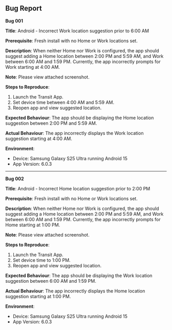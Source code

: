 ## Bug Report

**Bug 001**

**Title**: Android - Incorrect Work location suggestion prior to 6:00 AM

**Prerequisite**:
Fresh install with no Home or Work locations set.

**Description**:
When neither Home nor Work is configured, the app should suggest adding a Home location between 2:00 PM and 5:59 AM, and Work between 6:00 AM and 1:59 PM. Currently, the app incorrectly prompts for Work starting at 4:00 AM.

**Note**:
Please view attached screenshot.

**Steps to Reproduce**:

1. Launch the Transit App.
2. Set device time between 4:00 AM and 5:59 AM.
3. Reopen app and view suggested location.

**Expected Behaviour**:
The app should be displaying the Home location suggestion between 2:00 PM and 5:59 AM.

**Actual Behaviour**:
The app incorrectly displays the Work location suggestion starting at 4:00 AM.

**Environment**:

- Device: Samsung Galaxy S25 Ultra running Android 15
- App Version: 6.0.3

---

**Bug 002**

**Title**: Android - Incorrect Home location suggestion prior to 2:00 PM

**Prerequisite**:
Fresh install with no Home or Work locations set.

**Description**:
When neither Home nor Work is configured, the app should suggest adding a Home location between 2:00 PM and 5:59 AM, and Work between 6:00 AM and 1:59 PM. Currently, the app incorrectly prompts for Home starting at 1:00 PM.

**Note**:
Please view attached screenshot.

**Steps to Reproduce**:

1. Launch the Transit App.
2. Set device time to 1:00 PM.
3. Reopen app and view suggested location.

**Expected Behaviour**:
The app should be displaying the Work location suggestion between 6:00 AM and 1:59 PM.

**Actual Behaviour**:
The app incorrectly displays the Home location suggestion starting at 1:00 PM.

**Environment**:

- Device: Samsung Galaxy S25 Ultra running Android 15
- App Version: 6.0.3

